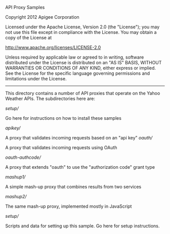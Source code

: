 API Proxy Samples

Copyright 2012 Apigee Corporation

Licensed under the Apache License, Version 2.0 (the "License"); you may 
not use this file except in compliance with the License. You may obtain 
a copy of the License at

http://www.apache.org/licenses/LICENSE-2.0

Unless required by applicable law or agreed to in writing, software
distributed under the License is distributed on an "AS IS" BASIS,
WITHOUT WARRANTIES OR CONDITIONS OF ANY KIND, either express or implied.
See the License for the specific language governing permissions and
limitations under the License.

-------------------------------

This directory contains a number of API proxies that operate on the Yahoo Weather APIs.
The subdirectories here are:

*setup/*

  Go here for instructions on how to install these samples

*apikey/*

  A proxy that validates incoming requests based on an "api key"
*oauth/*

  A proxy that validates incoming requests using OAuth

*oauth-authcode/*

  A proxy that extends "oauth" to use the "authorization code" grant type

*mashup1/*

  A simple mash-up proxy that combines results from two services

*mashup2/*

  The same mash-up proxy, implemented mostly in JavaScript

*setup/*

  Scripts and data for setting up this sample. Go here for setup instructions.

